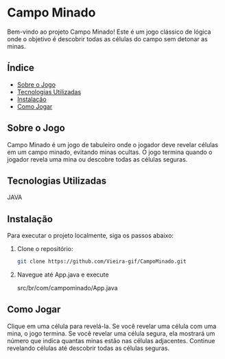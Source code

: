 # Campo Minado

Bem-vindo ao projeto Campo Minado! Este é um jogo clássico de lógica onde o objetivo é descobrir todas as células do campo sem detonar as minas.

## Índice

- [Sobre o Jogo](#sobre-o-jogo)
- [Tecnologias Utilizadas](#tecnologias-utilizadas)
- [Instalação](#instalação)
- [Como Jogar](#como-jogar)

## Sobre o Jogo

Campo Minado é um jogo de tabuleiro onde o jogador deve revelar células em um campo minado, evitando minas ocultas. O jogo termina quando o jogador revela uma mina ou descobre todas as células seguras.

## Tecnologias Utilizadas

JAVA

## Instalação

Para executar o projeto localmente, siga os passos abaixo:

1. Clone o repositório:
   ```bash
   git clone https://github.com/Vieira-gif/CampoMinado.git
2. Navegue até App.java e execute

   src/br/com/campominado/App.java
   
## Como Jogar
Clique em uma célula para revelá-la.
Se você revelar uma célula com uma mina, o jogo termina.
Se você revelar uma célula segura, ela mostrará um número que indica quantas minas estão nas células adjacentes.
Continue revelando células até descobrir todas as células seguras.
